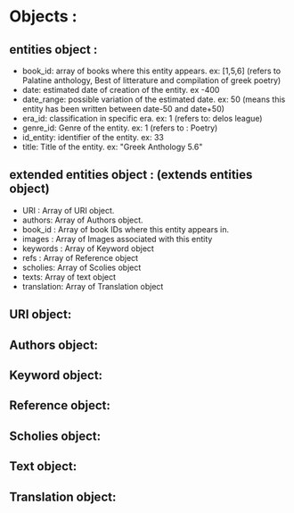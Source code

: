 # Objects :

## entities object :
  - book_id: array of books where this entity appears. ex: [1,5,6] (refers to Palatine anthology, Best of litterature and compilation of greek poetry)
  - date: estimated date of creation of the entity. ex -400
  - date_range: possible variation of the estimated date. ex: 50 (means this entity has been written between date-50 and date+50)
  - era_id: classification in specific era. ex: 1 (refers to: delos league)
  - genre_id: Genre of the entity. ex: 1 (refers to : Poetry)
  - id_entity: identifier of the entity. ex: 33
  - title: Title of the entity. ex: "Greek Anthology 5.6"

## extended entities object : (extends entities object)
  - URI : Array of URI object.
  - authors: Array of Authors object.
  - book_id : Array of book IDs where this entity appears in.
  - images : Array of Images associated with this entity
  - keywords : Array of Keyword object
  - refs : Array of Reference object
  - scholies: Array of Scolies object
  - texts: Array of text object
  - translation: Array of Translation object

## URI object:
## Authors object:
## Keyword object:
## Reference object:
## Scholies object:
## Text object:
## Translation object:
